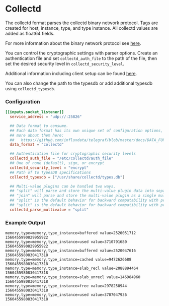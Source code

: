# Collectd

The collectd format parses the collectd binary network protocol.  Tags are
created for host, instance, type, and type instance.  All collectd values are
added as float64 fields.

For more information about the binary network protocol see
[here](https://collectd.org/wiki/index.php/Binary_protocol).

You can control the cryptographic settings with parser options.  Create an
authentication file and set `collectd_auth_file` to the path of the file, then
set the desired security level in `collectd_security_level`.

Additional information including client setup can be found
[here](https://collectd.org/wiki/index.php/Networking_introduction#Cryptographic_setup).

You can also change the path to the typesdb or add additional typesdb using
`collectd_typesdb`.

### Configuration

```toml
[[inputs.socket_listener]]
  service_address = "udp://:25826"

  ## Data format to consume.
  ## Each data format has its own unique set of configuration options, read
  ## more about them here:
  ##   https://github.com/influxdata/telegraf/blob/master/docs/DATA_FORMATS_INPUT.md
  data_format = "collectd"

  ## Authentication file for cryptographic security levels
  collectd_auth_file = "/etc/collectd/auth_file"
  ## One of none (default), sign, or encrypt
  collectd_security_level = "encrypt"
  ## Path of to TypesDB specifications
  collectd_typesdb = ["/usr/share/collectd/types.db"]

  ## Multi-value plugins can be handled two ways.
  ## "split" will parse and store the multi-value plugin data into separate measurements
  ## "join" will parse and store the multi-value plugin as a single multi-value measurement.
  ## "split" is the default behavior for backward compatability with previous versions of influxdb.
  ## "split" is the default behavior for backward compatibility with previous versions of influxdb.
  collectd_parse_multivalue = "split"
```

### Example Output

```
memory,type=memory,type_instance=buffered value=2520051712 1560455990829955922
memory,type=memory,type_instance=used value=3710791680 1560455990829955922
memory,type=memory,type_instance=buffered value=2520047616 1560455980830417318
memory,type=memory,type_instance=cached value=9472626688 1560455980830417318
memory,type=memory,type_instance=slab_recl value=2088894464 1560455980830417318
memory,type=memory,type_instance=slab_unrecl value=146984960 1560455980830417318
memory,type=memory,type_instance=free value=2978258944 1560455980830417318
memory,type=memory,type_instance=used value=3707047936 1560455980830417318
```
